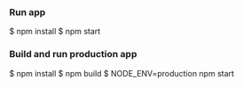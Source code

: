 ### Run app

$ npm install
$ npm start

### Build and run production app

$ npm install
$ npm build
$ NODE_ENV=production npm start
